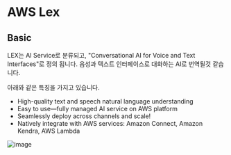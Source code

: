 # AWS Lex

## Basic

LEX는 AI Service로 분류되고, "Conversational AI for Voice and Text Interfaces"로 정의 됩니다. 음성과 텍스트 인터페이스로 대화하는 AI로 번역될것 같습니다.

아래와 같은 특징을 가지고 있습니다. 

- High-quality text and speech natural language understanding
- Easy to use—fully managed AI service on AWS platform
- Seamlessly deploy across channels and scale!
- Natively integrate with AWS services: Amazon Connect, Amazon Kendra, AWS Lambda

![image](https://user-images.githubusercontent.com/52392004/218343904-386e6061-3882-4765-81a5-9ef7237628bd.png)


